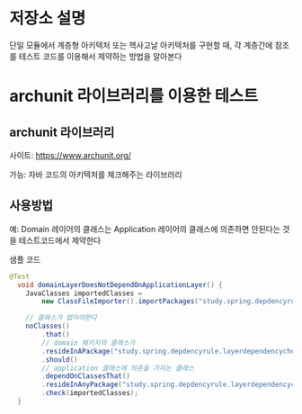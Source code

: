 # 저장소 설명
단일 모듈에서 계층형 아키텍처 또는 헥사고날 아키텍처를 구현할 때, 각 계층간에 참조를 테스트 코드를 이용해서 제약하는 방법을 알아본다

# archunit 라이브러리를 이용한 테스트
## archunit 라이브러리
사이트: https://www.archunit.org/

가능: 자바 코드의 아키텍처를 체크해주는 라이브러리

## 사용방법
예: Domain 레이어의 클래스는 Application 레이어의 클래스에 의존하면 안된다는 것을 테스트코드에서 제약한다

샘플 코드
```java
@Test
  void domainLayerDoesNotDependOnApplicationLayer() {
    JavaClasses importedClasses =
        new ClassFileImporter().importPackages("study.spring.depdencyrule.layerdependencycheck.student");

    // 클래스가 없어야한다
    noClasses()
        .that()
        // domain 패키지의 클래스가
        .resideInAPackage("study.spring.depdencyrule.layerdependencycheck.student.domain..")
        .should()
        // application 클래스에 의존을 가지는 클래스
        .dependOnClassesThat()
        .resideInAnyPackage("study.spring.depdencyrule.layerdependencycheck.student.application..")
        .check(importedClasses);
  }
```